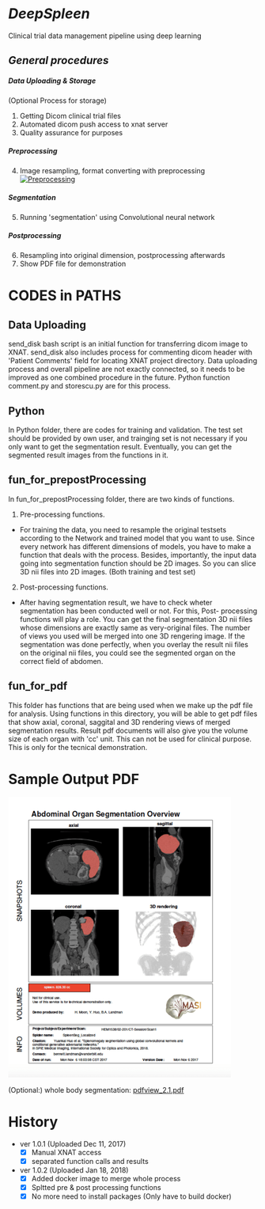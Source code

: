 # *DeepSpleen*
Clinical trial data management pipeline using deep learning

## *General procedures*
##### **Data Uploading & Storage**
(Optional Process for storage)
1. Getting Dicom clinical trial files
2. Automated dicom push access to xnat server 
3. Quality assurance for purposes

##### **Preprocessing**
4. Image resampling, format converting with preprocessing
[![Preprocessing](https://cdn.rawgit.com/sindresorhus/awesome/d7305f38d29fed78fa85652e3a63e154dd8e8829/media/badge.svg)](https://github.com/sindresorhus/awesome)

##### **Segmentation**
5. Running 'segmentation' using Convolutional neural network

##### **Postprocessing**
6. Resampling into original dimension, postprocessing afterwards
7. Show PDF file for demonstration



# CODES in PATHS
## Data Uploading
send_disk bash script is an initial function for transferring dicom image to XNAT.
send_disk also includes process for commenting dicom header with 'Patient Comments' field for locating XNAT project directory. Data uploading process and overall pipeline are not exactly connected, so it needs to be improved as one combined procedure in the future. Python function comment.py and storescu.py are for this process.

## Python
In Python folder, there are codes for training and validation.
The test set should be provided by own user, and trainging set is not necessary if you only want to get the segmentation result.
Eventually, you can get the segmented result images from the functions in it.

## fun_for_prepostProcessing
In fun_for_prepostProcessing folder, there are two kinds of functions.
1. Pre-processing functions.
  - For training the data, you need to resample the original testsets according to the Network and trained model that you       want to use. Since every network has different dimensions of models, you have to make a function that deals with the         process.
    Besides, importantly, the input data going into segmentation function should be 2D images. So you can slice 3D nii files     into 2D images. (Both training and test set)

2. Post-processing functions.
  - After having segmentation result, we have to check wheter segmentation has been conducted well or not. For this, Post-       processing functions will play a role. You can get the final segmentation 3D nii files whose dimensions are exactly same     as very-original files. The number of views you used will be merged into one 3D rengering image. If the segmentation was     done perfectly, when you overlay the result nii files on the original nii files, you could see the segmented organ on       the correct field of abdomen.

## fun_for_pdf
This folder has functions that are being used when we make up the pdf file for analysis.
Using functions in this directory, you will be able to get pdf files that show axial, coronal, saggital and 3D rendering views of merged segmentation results. Result pdf documents will also give you the volume size of each organ with 'cc' unit.
This can not be used for clinical purpose. This is only for the tecnical demonstration.

# Sample Output PDF
![](image/Scan_1.png)

(Optional:) whole body segmentation: [pdfview_2.1.pdf](https://github.com/moonh1/Abdomen_seg_Pipeline/files/1584726/pdfview_2.1.pdf)

# History
- ver 1.0.1 (Uploaded Dec 11, 2017)
  - [x] Manual XNAT access 
  - [x] separated function calls and results

- ver 1.0.2 (Uploaded Jan 18, 2018)
  - [x] Added docker image to merge whole process
  - [x] Spltted pre & post processing functions
  - [x] No more need to install packages (Only have to build docker)
